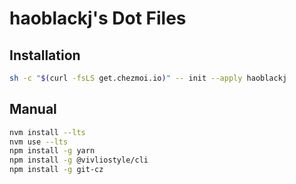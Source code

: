 # haoblackj's Dot Files

## Installation

```bash
sh -c "$(curl -fsLS get.chezmoi.io)" -- init --apply haoblackj
```

## Manual
```zsh
nvm install --lts
nvm use --lts
npm install -g yarn
npm install -g @vivliostyle/cli
npm install -g git-cz
```
